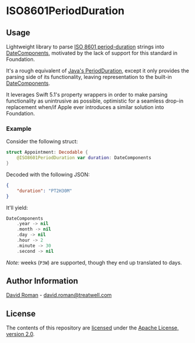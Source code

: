 # ISO8601PeriodDuration

## Usage

Lightweight library to parse [ISO 8601 period-duration](https://en.wikipedia.org/wiki/ISO_8601#Durations) strings into [DateComponents](https://developer.apple.com/documentation/foundation/datecomponents), motivated by the lack of support for this standard in Foundation.

It's a rough equivalent of [Java's PeriodDuration](https://www.threeten.org/threeten-extra/apidocs/org.threeten.extra/org/threeten/extra/PeriodDuration.html), except it only provides the parsing side of its functionality, leaving representation to the built-in [DateComponents](https://developer.apple.com/documentation/foundation/datecomponents).

It leverages Swift 5.1's property wrappers in order to make parsing functionality as unintrusive as possible, optimistic for a seamless drop-in replacement when/if Apple ever introduces a similar solution into Foundation.

### Example

Consider the following struct:

```swift
struct Appointment: Decodable {
    @ISO8601PeriodDuration var duration: DateComponents
}
```

Decoded with the following JSON:

```json
{
    "duration": "PT2H30M"
}
```

It'll yield:

```swift
DateComponents
    .year -> nil
    .month -> nil
    .day -> nil
    .hour -> 2
    .minute -> 30
    .second -> nil
```

*Note:* weeks (`P3W`) are supported, though they end up translated to days.

## Author Information

[David Roman](https://github.com/davdroman) - david.roman@treatwell.com

## License

The contents of this repository are [licensed](LICENSE) under the [Apache License, version 2.0](http://www.apache.org/licenses/LICENSE-2.0).

